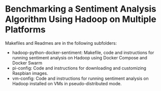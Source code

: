 # Benchmarking a Sentiment Analysis Algorithm Using Hadoop on Multiple Platforms

Makefiles and Readmes are in the following subfolders:
* hadoop-python-docker-sentiment: Makefile, code and instructions 
for running sentiment analysis on Hadoop using Docker Compose and 
Docker Swarm
* pi-config: Code and instructions for downloading and customizing 
Raspbian images.
* vm-config: Code and instructions for running sentiment analysis on 
Hadoop installed on VMs in pseudo-distributed mode.

